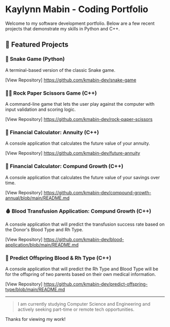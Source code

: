 # Kaylynn Mabin - Coding Portfolio

Welcome to my software development portfolio. Below are a few recent projects that demonstrate my skills in Python and C++.

## 📌 Featured Projects

### 🐍 Snake Game (Python)
A terminal-based version of the classic Snake game.

[View Repository] https://github.com/kmabin-dev/snake-game 

### ✊🏽 Rock Paper Scissors Game (C++)
A command-line game that lets the user play against the computer with input validation and scoring logic. 

[View Repository] https://github.com/kmabin-dev/rock-paper-scissors

### 💸 Financial Calculator: Annuity (C++)
A console application that calculates the future value of your annuity.

[View Repository] https://github.com/kmabin-dev/future-annuity

### 💸 Financial Calculator: Compund Growth (C++)
A console application that calculates the future value of your savings over time.

[View Repository] https://github.com/kmabin-dev/compound-growth-annual/blob/main/README.md

### 🩸 Blood Transfusion Application: Compund Growth (C++)
A console application that will predict the transfusion success rate based on the Donor's Blood Type and Rh Type. 

[View Repository] https://github.com/kmabin-dev/blood-application/blob/main/README.md 

### 🍼 Predict Offspring Blood & Rh Type (C++)
A console application that will predict the Rh Type and Blood Type will be for the offspring of two parents based on their own medical information. 

[View Repository] https://github.com/kmabin-dev/predict-offspring-type/blob/main/README.md 



--- 
> I am currently studying Computer Science and Engineering and actively seeking part-time or remote tech opportunities.

Thanks for viewing my work!
